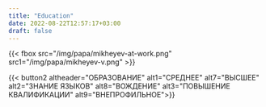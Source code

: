 ```yaml
---
title: "Education"
date: 2022-08-22T12:57:17+03:00
draft: false
---
```


{{< fbox src="/img/papa/mikheyev-at-work.png" src1="/img/papa/mikheyev-v.png" >}}


{{< button2 altheader="ОБРАЗОВАНИЕ" alt1="СРЕДНЕЕ" alt7="ВЫСШЕЕ" alt2="ЗНАНИЕ ЯЗЫКОВ" alt8="ВОЖДЕНИЕ" alt3="ПОВЫШЕНИЕ КВАЛИФИКАЦИИ" alt9="ВНЕПРОФИЛЬНОЕ">}}
